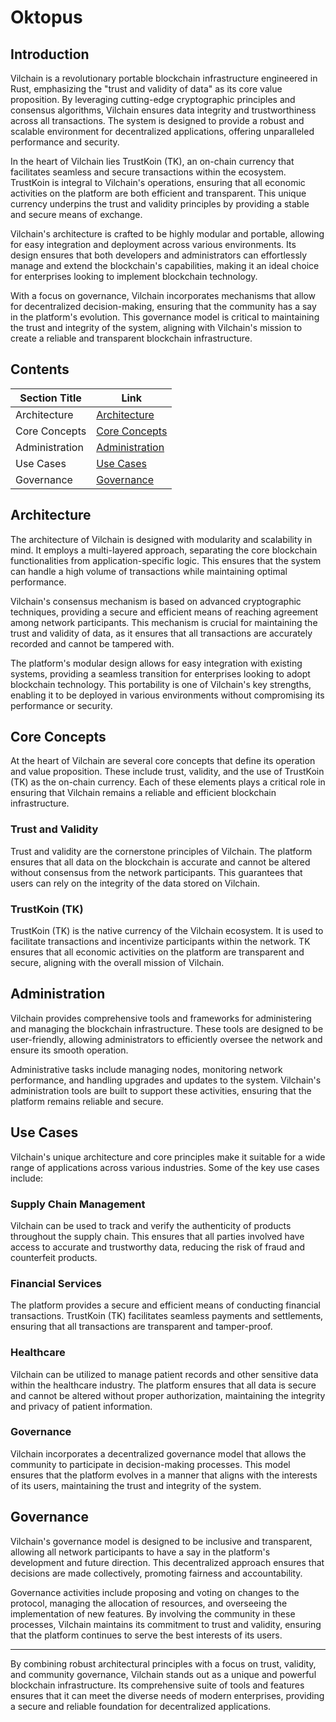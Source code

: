 # Oktopus

## Introduction

Vilchain is a revolutionary portable blockchain infrastructure engineered in Rust, emphasizing the "trust and validity of data" as its core value proposition. By leveraging cutting-edge cryptographic principles and consensus algorithms, Vilchain ensures data integrity and trustworthiness across all transactions. The system is designed to provide a robust and scalable environment for decentralized applications, offering unparalleled performance and security.

In the heart of Vilchain lies TrustKoin (TK), an on-chain currency that facilitates seamless and secure transactions within the ecosystem. TrustKoin is integral to Vilchain's operations, ensuring that all economic activities on the platform are both efficient and transparent. This unique currency underpins the trust and validity principles by providing a stable and secure means of exchange.

Vilchain's architecture is crafted to be highly modular and portable, allowing for easy integration and deployment across various environments. Its design ensures that both developers and administrators can effortlessly manage and extend the blockchain's capabilities, making it an ideal choice for enterprises looking to implement blockchain technology.

With a focus on governance, Vilchain incorporates mechanisms that allow for decentralized decision-making, ensuring that the community has a say in the platform's evolution. This governance model is critical to maintaining the trust and integrity of the system, aligning with Vilchain's mission to create a reliable and transparent blockchain infrastructure.

## Contents

| Section Title          | Link                               |
|------------------------|------------------------------------|
| Architecture           | [Architecture](#architecture)     |
| Core Concepts          | [Core Concepts](#core-concepts)   |
| Administration         | [Administration](#administration) |
| Use Cases              | [Use Cases](#use-cases)           |
| Governance             | [Governance](#governance)         |

## Architecture

The architecture of Vilchain is designed with modularity and scalability in mind. It employs a multi-layered approach, separating the core blockchain functionalities from application-specific logic. This ensures that the system can handle a high volume of transactions while maintaining optimal performance.

Vilchain's consensus mechanism is based on advanced cryptographic techniques, providing a secure and efficient means of reaching agreement among network participants. This mechanism is crucial for maintaining the trust and validity of data, as it ensures that all transactions are accurately recorded and cannot be tampered with.

The platform's modular design allows for easy integration with existing systems, providing a seamless transition for enterprises looking to adopt blockchain technology. This portability is one of Vilchain's key strengths, enabling it to be deployed in various environments without compromising its performance or security.

## Core Concepts

At the heart of Vilchain are several core concepts that define its operation and value proposition. These include trust, validity, and the use of TrustKoin (TK) as the on-chain currency. Each of these elements plays a critical role in ensuring that Vilchain remains a reliable and efficient blockchain infrastructure.

### Trust and Validity

Trust and validity are the cornerstone principles of Vilchain. The platform ensures that all data on the blockchain is accurate and cannot be altered without consensus from the network participants. This guarantees that users can rely on the integrity of the data stored on Vilchain.

### TrustKoin (TK)

TrustKoin (TK) is the native currency of the Vilchain ecosystem. It is used to facilitate transactions and incentivize participants within the network. TK ensures that all economic activities on the platform are transparent and secure, aligning with the overall mission of Vilchain.

## Administration

Vilchain provides comprehensive tools and frameworks for administering and managing the blockchain infrastructure. These tools are designed to be user-friendly, allowing administrators to efficiently oversee the network and ensure its smooth operation.

Administrative tasks include managing nodes, monitoring network performance, and handling upgrades and updates to the system. Vilchain's administration tools are built to support these activities, ensuring that the platform remains reliable and secure.

## Use Cases

Vilchain's unique architecture and core principles make it suitable for a wide range of applications across various industries. Some of the key use cases include:

### Supply Chain Management

Vilchain can be used to track and verify the authenticity of products throughout the supply chain. This ensures that all parties involved have access to accurate and trustworthy data, reducing the risk of fraud and counterfeit products.

### Financial Services

The platform provides a secure and efficient means of conducting financial transactions. TrustKoin (TK) facilitates seamless payments and settlements, ensuring that all transactions are transparent and tamper-proof.

### Healthcare

Vilchain can be utilized to manage patient records and other sensitive data within the healthcare industry. The platform ensures that all data is secure and cannot be altered without proper authorization, maintaining the integrity and privacy of patient information.

### Governance

Vilchain incorporates a decentralized governance model that allows the community to participate in decision-making processes. This model ensures that the platform evolves in a manner that aligns with the interests of its users, maintaining the trust and integrity of the system.

## Governance

Vilchain's governance model is designed to be inclusive and transparent, allowing all network participants to have a say in the platform's development and future direction. This decentralized approach ensures that decisions are made collectively, promoting fairness and accountability.

Governance activities include proposing and voting on changes to the protocol, managing the allocation of resources, and overseeing the implementation of new features. By involving the community in these processes, Vilchain maintains its commitment to trust and validity, ensuring that the platform continues to serve the best interests of its users.

---

By combining robust architectural principles with a focus on trust, validity, and community governance, Vilchain stands out as a unique and powerful blockchain infrastructure. Its comprehensive suite of tools and features ensures that it can meet the diverse needs of modern enterprises, providing a secure and reliable foundation for decentralized applications.
